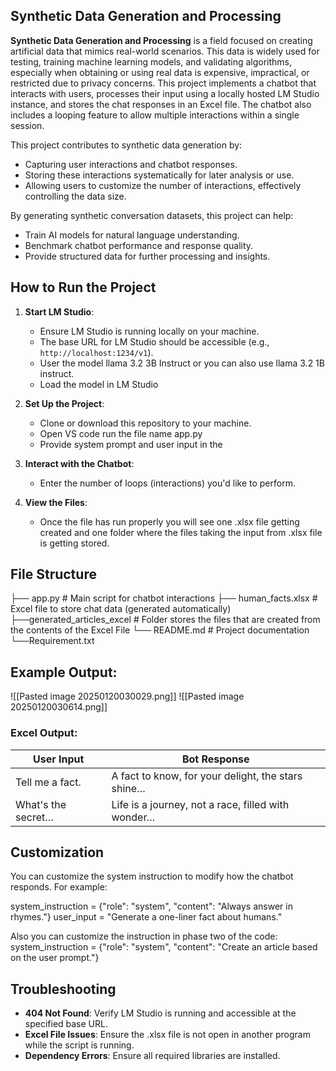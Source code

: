 ## Synthetic Data Generation and Processing

**Synthetic Data Generation and Processing** is a field focused on creating artificial data that mimics real-world scenarios. This data is widely used for testing, training machine learning models, and validating algorithms, especially when obtaining or using real data is expensive, impractical, or restricted due to privacy concerns. This project implements a chatbot that interacts with users, processes their input using a locally hosted LM Studio instance, and stores the chat responses in an Excel file. The chatbot also includes a looping feature to allow multiple interactions within a single session.

This project contributes to synthetic data generation by:

- Capturing user interactions and chatbot responses.
- Storing these interactions systematically for later analysis or use.
- Allowing users to customize the number of interactions, effectively controlling the data size.

By generating synthetic conversation datasets, this project can help:

- Train AI models for natural language understanding.
- Benchmark chatbot performance and response quality.
- Provide structured data for further processing and insights.
## How to Run the Project

1. **Start LM Studio**:
    
    - Ensure LM Studio is running locally on your machine.
    - The base URL for LM Studio should be accessible (e.g., `http://localhost:1234/v1`).
    - User the model llama 3.2 3B Instruct or you can also use llama 3.2 1B instruct.
    - Load the model in LM Studio
2. **Set Up the Project**:
    
    - Clone or download this repository to your machine.
    - Open VS code run the file name app.py
    - Provide system prompt and user input in the 
     
3. **Interact with the Chatbot**:
    - Enter the number of loops (interactions) you'd like to perform.
    
5. **View the Files**:
    - Once the file has run properly you will see one .xlsx file getting created and one folder where the files taking the input from .xlsx file is getting stored.

## File Structure

├── app.py # Main script for chatbot interactions
├── human_facts.xlsx # Excel file to store chat data (generated automatically) ├──generated_articles_excel # Folder stores the files that are created from the contents of the Excel File
└── README.md # Project documentation
└──Requirement.txt
## Example Output:

![[Pasted image 20250120030029.png]]
![[Pasted image 20250120030614.png]]

### Excel Output:

| User Input         | Bot Response                                       |
| ------------------ | -------------------------------------------------- |
| Tell me a fact.    | A fact to know, for your delight, the stars shine… |
| What's the secret… | Life is a journey, not a race, filled with wonder… |

## Customization

You can customize the system instruction to modify how the chatbot responds. For example:

system_instruction = {"role": "system", "content": "Always answer in rhymes."}
user_input = "Generate a one-liner fact about humans."

Also you can customize the instruction in phase two of the code:
system_instruction = {"role": "system", "content": "Create an article based on the user prompt."}

## Troubleshooting

- **404 Not Found**: Verify LM Studio is running and accessible at the specified base URL.
- **Excel File Issues**: Ensure the .xlsx file is not open in another program while the script is running.
- **Dependency Errors**: Ensure all required libraries are installed.

